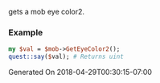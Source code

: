 gets a mob eye color2.
### Example

```perl
my $val = $mob->GetEyeColor2();
quest::say($val); # Returns uint
```


Generated On 2018-04-29T00:30:15-07:00